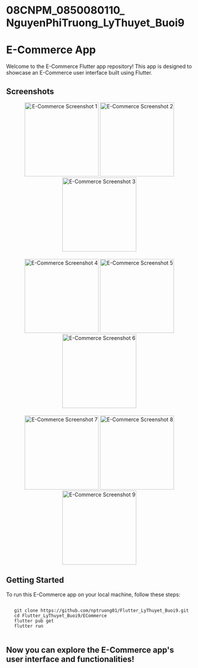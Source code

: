 # 08CNPM_0850080110_ NguyenPhiTruong_LyThuyet_Buoi9

# E-Commerce App

Welcome to the E-Commerce Flutter app repository! This app is designed to showcase an E-Commerce user interface built using Flutter.

## Screenshots


<div align="center" style="margin-bottom: 20px;">
  <img src="https://github.com/nptruong01/Flutter_LyThuyet_Buoi9/assets/113322089/a9d34903-30ff-445d-b13d-dc0c35704a97" width="200" alt="E-Commerce Screenshot 1">
  <img src="https://github.com/nptruong01/Flutter_LyThuyet_Buoi9/assets/113322089/f92c1cde-7e55-4c27-ab65-f2d85ed41186" width="200" alt="E-Commerce Screenshot 2">
  <img src="https://github.com/nptruong01/Flutter_LyThuyet_Buoi9/assets/113322089/ce306a72-410e-4208-b9b9-d1814ff0c1a2" width="200" alt="E-Commerce Screenshot 3">
</div>
<div align="center" style="margin-bottom: 20px;">
  <img src="https://github.com/nptruong01/Flutter_LyThuyet_Buoi9/assets/113322089/1c120cb9-6a4c-460b-a12e-6fb4034679f6" width="200" alt="E-Commerce Screenshot 4">
  <img src="https://github.com/nptruong01/Flutter_LyThuyet_Buoi9/assets/113322089/72d85051-e4e6-486b-9303-fc50c6c6dddd" width="200" alt="E-Commerce Screenshot 5">
  <img src="https://github.com/nptruong01/Flutter_LyThuyet_Buoi9/assets/113322089/c11e7722-5e29-4e32-a691-4514e41d6758" width="200" alt="E-Commerce Screenshot 6">
</div>
<div align="center">
  <img src="https://github.com/nptruong01/Flutter_LyThuyet_Buoi9/assets/113322089/5d801a25-9b1a-4e92-bcd0-9d0b35fa3c3b" width="200" alt="E-Commerce Screenshot 7">
  <img src="https://github.com/nptruong01/Flutter_LyThuyet_Buoi9/assets/113322089/2767e404-3723-441c-91e2-f346d9160bec" width="200" alt="E-Commerce Screenshot 8">
  <img src="https://github.com/nptruong01/Flutter_LyThuyet_Buoi9/assets/113322089/05468939-fda7-4ab6-8108-508e6d1d6494" width="200" alt="E-Commerce Screenshot 9">
</div>

## Getting Started

To run this E-Commerce app on your local machine, follow these steps:
<pre>
<code>
   git clone https://github.com/nptruong01/Flutter_LyThuyet_Buoi9.git
   cd Flutter_LyThuyet_Buoi9/ECommerce
   flutter pub get
   flutter run
</code>
</pre>

## Now you can explore the E-Commerce app's user interface and functionalities!


